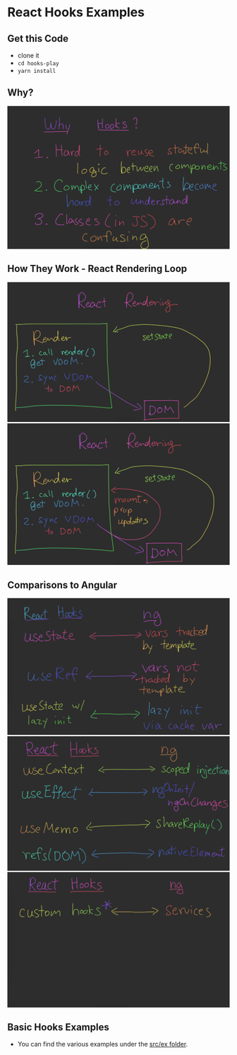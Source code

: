 # React Hooks Examples

## Get this Code

* clone it
* `cd hooks-play`
* `yarn install`

## Why?

![Why Hooks?](slides/01-why-hooks.png)

## How They Work - React Rendering Loop

![React Rendering ](slides/02-react-rendering.png)
![React Rendering 2](slides/03-react-rendering-2.png)

## Comparisons to Angular

![Hooks vs ng 1](slides/04-hooks-vs-ng-1.png)
![Hooks vs ng 2](slides/05-hooks-vs-ng-2.png)
![Hooks vs ng 3](slides/06-hooks-vs-ng-3.png)

## Basic Hooks Examples

* You can find the various examples under the [src/ex folder](src/ex).
